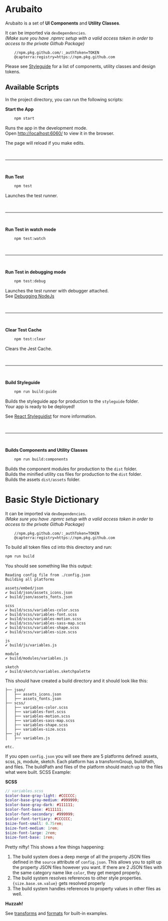 # Arubaito

Arubaito is a set of **UI Components** and **Utility Classes**.

It can be imported via `devDependencies`.</br>
*(Make sure you have .npmrc setup with a valid access token in order to access to the private Github Package)*

```
    //npm.pkg.github.com/:_authToken=TOKEN
    @capterra:registry=https://npm.pkg.github.com
```

Please see [Styleguide](https://capterra.github.io/arubaito/) for a list of components, utility classes and design tokens.

## Available Scripts

In the project directory, you can run the following scripts:

**Start the App**

```sh 
    npm start
```
Runs the app in the development mode.<br />
Open [http://localhost:6060/](http://localhost:6060/) to view it in the browser.

The page will reload if you make edits.

<p>&nbsp;</p>

---

<p>&nbsp;</p>

**Run Test**

```sh 
    npm test
```
Launches the test runner.

<p>&nbsp;</p>

---

<p>&nbsp;</p>

**Run Test in watch mode**

```sh 
    npm test:watch
```

<p>&nbsp;</p>

---

<p>&nbsp;</p>

**Run Test in debugging mode**

```sh
    npm test:debug
```
Launches the test runner with debugger attached.<br />
See [Debugging NodeJs](https://nodejs.org/en/docs/guides/debugging-getting-started/)

<p>&nbsp;</p>

---

<p>&nbsp;</p>

**Clear Test Cache**

```sh
    npm test:clear
```
Clears the Jest Cache.

<p>&nbsp;</p>

---

<p>&nbsp;</p>

**Build Styleguide**

```sh
    npm run build:guide
```
Builds the styleguide app for production to the `styleguide` folder.<br />
Your app is ready to be deployed!

See [React Styleguidist](https://react-styleguidist.js.org/docs/getting-started.html) for more information.

<p>&nbsp;</p>

---

<p>&nbsp;</p>

**Builds Components and Utility Classes**

```sh
    npm run build:components
```

Builds the component modules for production to the `dist` folder.<br />
Builds the minified utility css files for production to the `dist` folder.<br />
Builds the assets `dist/assets` folder.<br />

# Basic Style Dictionary

It can be imported via `devDependencies`.</br>
*(Make sure you have .npmrc setup with a valid access token in order to access to the private Github Package)*

```
    //npm.pkg.github.com/:_authToken=TOKEN
    @capterra:registry=https://npm.pkg.github.com
```


To build all token files cd into this directory and run:
```bash
npm run build
```

You should see something like this output:
```
Reading config file from ./config.json
Building all platforms

assets/embed/json
✔︎ build/json/assets_icons.json
✔︎ build/json/assets_fonts.json

scss
✔︎ build/scss/variables-color.scss
✔︎ build/scss/variables-font.scss
✔︎ build/scss/variables-motion.scss
✔︎ build/scss/variables-sass-map.scss
✔︎ build/scss/variables-shape.scss
✔︎ build/scss/variables-size.scss

js
✔︎ build/js/variables.js

module
✔︎ build/modules/variables.js

sketch
✔︎ build/sketch/variables.sketchpalette
```

This should have created a build directory and it should look like this:
```
├── json/
│   ├── assets_icons.json
│   ├── assets_fonts.json
├── scss/
│   ├── variables-color.scss
│   ├── variables-font.scss
│   ├── variables-motion.scss
│   ├── variables-sass-map.scss
│   ├── variables-shape.scss
│   ├── variables-size.scss
├── js/
│   ├── variables.js

etc.
```

If you open `config.json` you will see there are 5 platforms defined: assets, scss, js, module, sketch. Each platform has a transformGroup, buildPath, and files. The buildPath and files of the platform should match up to the files what were built. SCSS Example:

**SCSS**
```scss
// variables.scss
$color-base-gray-light: #CCCCCC;
$color-base-gray-medium: #999999;
$color-base-gray-dark: #111111;
$color-font-base: #111111;
$color-font-secondary: #999999;
$color-font-tertiary: #CCCCCC;
$size-font-small: 0.75rem;
$size-font-medium: 1rem;
$size-font-large: 2rem;
$size-font-base: 1rem;
```

Pretty nifty! This shows a few things happening:
1. The build system does a deep merge of all the property JSON files defined in the `source` attribute of `config.json`. This allows you to split up the property JSON files however you want. If there are 2 JSON files with the same category name like `color`, they get merged properly.
1. The build system resolves references to other style properties. `{size.base.sm.value}` gets resolved properly
1. The build system handles references to property values in other files as well.

**Huzzah!**

See [transforms](https://amzn.github.io/style-dictionary/#/transforms?id=pre-defined-transforms) and [formats](https://amzn.github.io/style-dictionary/#/formats?id=pre-defined-formats) for built-in examples.
